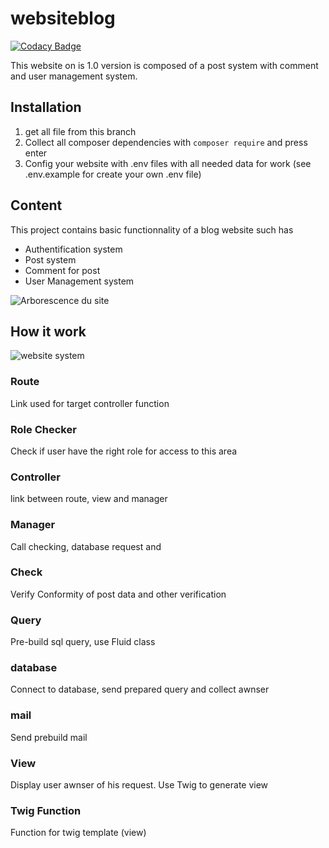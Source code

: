# websiteblog

[![Codacy Badge](https://api.codacy.com/project/badge/Grade/1fc9bb1cc9aa45fdbf177dbce09d70f3)](https://app.codacy.com/gh/Jersey276/TristanLefevre_5_29042021?utm_source=github.com&utm_medium=referral&utm_content=Jersey276/TristanLefevre_5_29042021&utm_campaign=Badge_Grade_Settings)

This website on is 1.0 version is composed of a post system with comment and user management system.

## Installation

1. get all file from this branch
2. Collect all composer dependencies with `composer require` and press enter
3. Config your website with .env files with all needed data for work (see .env.example for create your own .env file)

## Content

This project contains basic functionnality of a blog website such has
- Authentification system
- Post system
- Comment for post
- User Management system

 ![Arborescence du site](https://user-images.githubusercontent.com/83149814/120319381-3d7d8b00-c2e1-11eb-9193-bcc59f33d991.png)

## How it work

![website system](https://user-images.githubusercontent.com/83149814/120321424-93ebc900-c2e3-11eb-9623-ac0d9e9ea83b.png)

### Route
Link used for target controller function
### Role Checker
Check if user have the right role for access to this area
### Controller
link between route, view and manager
### Manager
Call checking, database request and 
### Check
Verify Conformity of post data and other verification
### Query
Pre-build sql query, use Fluid class
### database
Connect to database, send prepared query and collect awnser
### mail
Send prebuild mail
### View
Display user awnser of his request. Use Twig to generate view
### Twig Function
Function for twig template (view)
